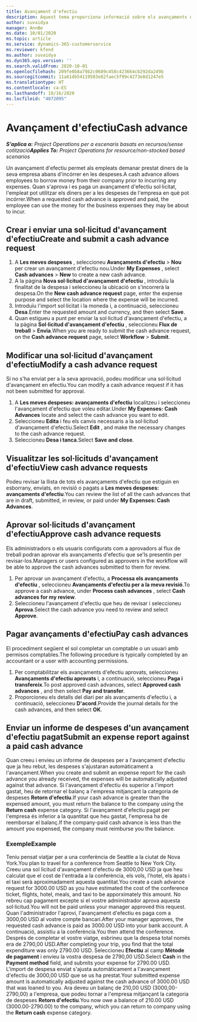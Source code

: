 ```yaml
---
title: Avançament d'efectiu
description: Aquest tema proporciona informació sobre els avançaments d'efectiu.
author: suvaidya
manager: AnnBe
ms.date: 10/01/2020
ms.topic: article
ms.service: dynamics-365-customerservice
ms.reviewer: kfend
ms.author: suvaidya
ms.dyn365.ops.version: ''
ms.search.validFrom: 2020-10-01
ms.openlocfilehash: 209fe0b8a79b2c0689c458c423664cb292da249b
ms.sourcegitcommit: 11a61db54119503e82faec5f99c4273e8d1247e5
ms.translationtype: HT
ms.contentlocale: ca-ES
ms.lasthandoff: 10/16/2020
ms.locfileid: "4072095"
---
```

# <a name="cash-advance"></a><span data-ttu-id="9ff6d-103">Avançament d'efectiu</span><span class="sxs-lookup"><span data-stu-id="9ff6d-103">Cash advance</span></span>

<span data-ttu-id="9ff6d-104">_**S'aplica a:** Project Operations per a escenaris basats en recursos/sense cotització_</span><span class="sxs-lookup"><span data-stu-id="9ff6d-104">_**Applies To:** Project Operations for resource/non-stocked based scenarios_</span></span>

<span data-ttu-id="9ff6d-105">Un avançament d'efectiu permet als empleats demanar prestat diners de la seva empresa abans d'incórrer en les despeses.</span><span class="sxs-lookup"><span data-stu-id="9ff6d-105">A cash advance allows employees to borrow money from their company prior to incurring any expenses.</span></span> <span data-ttu-id="9ff6d-106">Quan s'aprova i es paga un avançament d'efectiu sol·licitat, l'empleat pot utilitzar els diners per a les despeses de l'empresa en què pot incórrer.</span><span class="sxs-lookup"><span data-stu-id="9ff6d-106">When a requested cash advance is approved and paid, the employee can use the money for the business expenses they may be about to incur.</span></span> 

## <a name="create-and-submit-a-cash-advance-request"></a><span data-ttu-id="9ff6d-107">Crear i enviar una sol·licitud d'avançament d'efectiu</span><span class="sxs-lookup"><span data-stu-id="9ff6d-107">Create and submit a cash advance request</span></span>

1. <span data-ttu-id="9ff6d-108">A **Les meves despeses** , seleccioneu **Avançaments d'efectiu** > **Nou** per crear un avançament d'efectiu nou.</span><span class="sxs-lookup"><span data-stu-id="9ff6d-108">Under **My Expenses** , select **Cash advances** > **New** to create a new cash advance.</span></span> 
2. <span data-ttu-id="9ff6d-109">A la pàgina **Nova sol·licitud d'avançament d'efectiu** , introduïu la finalitat de la despesa i seleccioneu la ubicació on s'incorrerà la despesa.</span><span class="sxs-lookup"><span data-stu-id="9ff6d-109">On the **New cash advance request** page, enter the expense purpose and select the location where the expense will be incurred.</span></span>
3. <span data-ttu-id="9ff6d-110">Introduïu l'import sol·licitat i la moneda i, a continuació, seleccioneu **Desa**.</span><span class="sxs-lookup"><span data-stu-id="9ff6d-110">Enter the requested amount and currency, and then select **Save**.</span></span> 
4. <span data-ttu-id="9ff6d-111">Quan estigueu a punt per enviar la sol·licitud d'avançament d'efectiu, a la pàgina **Sol·licitud d'avançament d'efectiu** , seleccioneu **Flux de treball** > **Envia**.</span><span class="sxs-lookup"><span data-stu-id="9ff6d-111">When you are ready to submit the cash advance request, on the **Cash advance request** page, select **Workflow** > **Submit**.</span></span>

## <a name="modify-a-cash-advance-request"></a><span data-ttu-id="9ff6d-112">Modificar una sol·licitud d'avançament d'efectiu</span><span class="sxs-lookup"><span data-stu-id="9ff6d-112">Modify a cash advance request</span></span>

<span data-ttu-id="9ff6d-113">Si no s'ha enviat per a la seva aprovació, podeu modificar una sol·licitud d'avançament en efectiu.</span><span class="sxs-lookup"><span data-stu-id="9ff6d-113">You can modify a cash advance request if it has not been submitted for approval.</span></span>

1. <span data-ttu-id="9ff6d-114">A **Les meves despeses: avançaments d'efectiu** localitzeu i seleccioneu l'avançament d'efectiu que voleu editar.</span><span class="sxs-lookup"><span data-stu-id="9ff6d-114">Under **My Expenses: Cash Advances** locate and select the cash advance you want to edit.</span></span>
2. <span data-ttu-id="9ff6d-115">Seleccioneu **Edita** i feu els canvis necessaris a la sol·licitud d'avançament d'efectiu.</span><span class="sxs-lookup"><span data-stu-id="9ff6d-115">Select **Edit** , and make the necessary changes to the cash advance request.</span></span> 
3. <span data-ttu-id="9ff6d-116">Seleccioneu **Desa i tanca**.</span><span class="sxs-lookup"><span data-stu-id="9ff6d-116">Select **Save and close**.</span></span>


## <a name="view-cash-advance-requests"></a><span data-ttu-id="9ff6d-117">Visualitzar les sol·licituds d'avançament d'efectiu</span><span class="sxs-lookup"><span data-stu-id="9ff6d-117">View cash advance requests</span></span>
<span data-ttu-id="9ff6d-118">Podeu revisar la llista de tots els avançaments d'efectiu que estiguin en esborrany, enviats, en revisió o pagats a **Les meves despeses: avançaments d'efectiu**.</span><span class="sxs-lookup"><span data-stu-id="9ff6d-118">You can review the list of all the cash advances that are in draft, submitted, in review, or paid under **My Expenses: Cash Advances**.</span></span> 

## <a name="approve-cash-advance-requests"></a><span data-ttu-id="9ff6d-119">Aprovar sol·licituds d'avançament d'efectiu</span><span class="sxs-lookup"><span data-stu-id="9ff6d-119">Approve cash advance requests</span></span>

<span data-ttu-id="9ff6d-120">Els administradors o els usuaris configurats com a aprovadors al flux de treball podran aprovar els avançaments d'efectiu que se'ls presentin per revisar-los.</span><span class="sxs-lookup"><span data-stu-id="9ff6d-120">Managers or users configured as approvers in the workflow will be able to approve the cash advances submitted to them for review.</span></span> 

1. <span data-ttu-id="9ff6d-121">Per aprovar un avançament d'efectiu, a **Processa els avançaments d'efectiu** , seleccioneu **Avançaments d'efectiu per a la meva revisió**.</span><span class="sxs-lookup"><span data-stu-id="9ff6d-121">To approve a cash advance, under **Process cash advances** , select **Cash advances for my review**.</span></span>
2. <span data-ttu-id="9ff6d-122">Seleccioneu l'avançament d'efectiu que heu de revisar i seleccioneu **Aprova**.</span><span class="sxs-lookup"><span data-stu-id="9ff6d-122">Select the cash advance you need to review and select **Approve**.</span></span>  

## <a name="pay-cash-advances"></a><span data-ttu-id="9ff6d-123">Pagar avançaments d'efectiu</span><span class="sxs-lookup"><span data-stu-id="9ff6d-123">Pay cash advances</span></span> 
<span data-ttu-id="9ff6d-124">El procediment següent el sol completar un comptable o un usuari amb permisos comptables.</span><span class="sxs-lookup"><span data-stu-id="9ff6d-124">The following procedure is typically completed by an accountant or a user with accounting permissions.</span></span>

1. <span data-ttu-id="9ff6d-125">Per comptabilitzar els avançaments d'efectiu aprovats, seleccioneu **Avançaments d'efectiu aprovats** i, a continuació, seleccioneu **Paga i transfereix**.</span><span class="sxs-lookup"><span data-stu-id="9ff6d-125">To post approved cash advances, select **Approved cash advances** , and then select **Pay and transfer**.</span></span>  
2. <span data-ttu-id="9ff6d-126">Proporcioneu els detalls del diari per als avançaments d'efectiu i, a continuació, seleccioneu **D'acord**.</span><span class="sxs-lookup"><span data-stu-id="9ff6d-126">Provide the journal details for the cash advances, and then select **OK**.</span></span> 

## <a name="submit-an-expense-report-against-a-paid-cash-advance"></a><span data-ttu-id="9ff6d-127">Enviar un informe de despeses d'un avançament d'efectiu pagat</span><span class="sxs-lookup"><span data-stu-id="9ff6d-127">Submit an expense report against a paid cash advance</span></span> 

<span data-ttu-id="9ff6d-128">Quan creeu i envieu un informe de despeses per a l'avançament d'efectiu que ja heu rebut, les despeses s'ajustaran automàticament a l'avançament.</span><span class="sxs-lookup"><span data-stu-id="9ff6d-128">When you create and submit an expense report for the cash advance you already received, the expenses will be automatically adjusted against that advance.</span></span> <span data-ttu-id="9ff6d-129">Si l'avançament d'efectiu és superior a l'import gastat, heu de retornar el balanç a l'empresa mitjançant la categoria de despeses **Retorn d'efectiu**.</span><span class="sxs-lookup"><span data-stu-id="9ff6d-129">If your cash advance is greater than the expensed amount, you must return the balance to the company using the **Return cash** expense category.</span></span> <span data-ttu-id="9ff6d-130">Si l'avançament d'efectiu pagat per l'empresa és inferior a la quantitat que heu gastat, l'empresa ha de reemborsar el balanç.</span><span class="sxs-lookup"><span data-stu-id="9ff6d-130">If the company-paid cash advance is less than the amount you expensed, the company must reimburse you the balance.</span></span> 

### <a name="example"></a><span data-ttu-id="9ff6d-131">Exemple</span><span class="sxs-lookup"><span data-stu-id="9ff6d-131">Example</span></span>
<span data-ttu-id="9ff6d-132">Teniu pensat viatjar per a una conferència de Seattle a la ciutat de Nova York.</span><span class="sxs-lookup"><span data-stu-id="9ff6d-132">You plan to travel for a conference from Seattle to New York City.</span></span> <span data-ttu-id="9ff6d-133">Creeu una sol licitud d'avançament d'efectiu de 3000,00 USD ja que heu calculat que el cost de l'entrada a la conferència, els vols, l'hotel, els àpats i el taxi serà aproximadament aquesta quantitat.</span><span class="sxs-lookup"><span data-stu-id="9ff6d-133">You create a cash advance request for 3000.00 USD as you have estimated the cost of the conference ticket, flights, hotel, meals, and taxi to be apporximately this amount.</span></span> <span data-ttu-id="9ff6d-134">No rebreu cap pagament excepte si el vostre administrador aprova aquesta sol·licitud.</span><span class="sxs-lookup"><span data-stu-id="9ff6d-134">You will not be paid unless your manager approved this request.</span></span> <span data-ttu-id="9ff6d-135">Quan l'administrador l'aprovi, l'avançament d'efectiu es paga com a 3000,00 USD al vostre compte bancari.</span><span class="sxs-lookup"><span data-stu-id="9ff6d-135">After your manager approves, the requested cash advance is paid as 3000.00 USD into your bank account.</span></span> <span data-ttu-id="9ff6d-136">A continuació, assistiu a la conferència.</span><span class="sxs-lookup"><span data-stu-id="9ff6d-136">You then attend the conference.</span></span> <span data-ttu-id="9ff6d-137">Després de completar el vostre viatge, esbrineu que la despesa total només era de 2790,00 USD.</span><span class="sxs-lookup"><span data-stu-id="9ff6d-137">After completing your trip, you find that the total expenditure was only 2790.00 USD.</span></span> <span data-ttu-id="9ff6d-138">Seleccioneu **Efectiu** al camp **Mètode de pagament** i envieu la vostra despesa de 2790,00 USD.</span><span class="sxs-lookup"><span data-stu-id="9ff6d-138">Select **Cash** in the **Payment method** field, and submits your expense for 2790.00 USD.</span></span> <span data-ttu-id="9ff6d-139">L'import de despesa enviat s'ajusta automàticament a l'avançament d'efectiu de 3000,00 USD que se us ha prestat.</span><span class="sxs-lookup"><span data-stu-id="9ff6d-139">Your submitted expense amount is automatically adjusted against the cash advance of 3000.00 USD that was loaned to you.</span></span> <span data-ttu-id="9ff6d-140">Ara deveu un balanç de 210,00 USD (3000,00-2790,00) a l'empresa, que podeu tornar a l'empresa mitjançant la categoria de despeses **Retorn d'efectiu**.</span><span class="sxs-lookup"><span data-stu-id="9ff6d-140">You now owe a balance of 210.00 USD (3000.00-2790.00) to the company, which you can return to company using the **Return cash** expense category.</span></span> 
